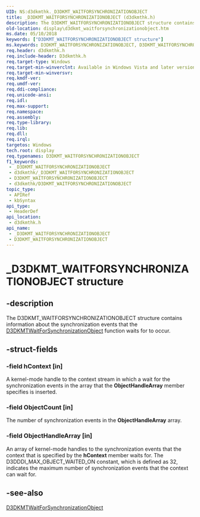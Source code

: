 ```yaml
---
UID: NS:d3dkmthk._D3DKMT_WAITFORSYNCHRONIZATIONOBJECT
title: _D3DKMT_WAITFORSYNCHRONIZATIONOBJECT (d3dkmthk.h)
description: The D3DKMT_WAITFORSYNCHRONIZATIONOBJECT structure contains information about the synchronization events that the D3DKMTWaitForSynchronizationObject function waits for to occur.
old-location: display\d3dkmt_waitforsynchronizationobject.htm
ms.date: 05/10/2018
keywords: ["D3DKMT_WAITFORSYNCHRONIZATIONOBJECT structure"]
ms.keywords: D3DKMT_WAITFORSYNCHRONIZATIONOBJECT, D3DKMT_WAITFORSYNCHRONIZATIONOBJECT structure [Display Devices], OpenGL_Structs_5498c651-0ef6-4114-9821-de193980f879.xml, _D3DKMT_WAITFORSYNCHRONIZATIONOBJECT, d3dkmthk/D3DKMT_WAITFORSYNCHRONIZATIONOBJECT, display.d3dkmt_waitforsynchronizationobject
req.header: d3dkmthk.h
req.include-header: D3dkmthk.h
req.target-type: Windows
req.target-min-winverclnt: Available in Windows Vista and later versions of the Windows operating systems.
req.target-min-winversvr: 
req.kmdf-ver: 
req.umdf-ver: 
req.ddi-compliance: 
req.unicode-ansi: 
req.idl: 
req.max-support: 
req.namespace: 
req.assembly: 
req.type-library: 
req.lib: 
req.dll: 
req.irql: 
targetos: Windows
tech.root: display
req.typenames: D3DKMT_WAITFORSYNCHRONIZATIONOBJECT
f1_keywords:
 - _D3DKMT_WAITFORSYNCHRONIZATIONOBJECT
 - d3dkmthk/_D3DKMT_WAITFORSYNCHRONIZATIONOBJECT
 - D3DKMT_WAITFORSYNCHRONIZATIONOBJECT
 - d3dkmthk/D3DKMT_WAITFORSYNCHRONIZATIONOBJECT
topic_type:
 - APIRef
 - kbSyntax
api_type:
 - HeaderDef
api_location:
 - d3dkmthk.h
api_name:
 - _D3DKMT_WAITFORSYNCHRONIZATIONOBJECT
 - D3DKMT_WAITFORSYNCHRONIZATIONOBJECT
---
```


# _D3DKMT_WAITFORSYNCHRONIZATIONOBJECT structure


## -description

The D3DKMT_WAITFORSYNCHRONIZATIONOBJECT structure contains information about the synchronization events that the <a href="/windows-hardware/drivers/ddi/d3dkmthk/nf-d3dkmthk-d3dkmtwaitforsynchronizationobject">D3DKMTWaitForSynchronizationObject</a> function waits for to occur.

## -struct-fields

### -field hContext [in]

A kernel-mode handle to the context stream in which a wait for the synchronization events in the array that the <b>ObjectHandleArray</b> member specifies is inserted.

### -field ObjectCount [in]

The number of synchronization events in the <b>ObjectHandleArray</b> array.

### -field ObjectHandleArray [in]

An array of kernel-mode handles to the synchronization events that the context that is specified by the <b>hContext</b> member waits for. The D3DDDI_MAX_OBJECT_WAITED_ON constant, which is defined as 32, indicates the maximum number of synchronization events that the context can wait for.

## -see-also

<a href="/windows-hardware/drivers/ddi/d3dkmthk/nf-d3dkmthk-d3dkmtwaitforsynchronizationobject">D3DKMTWaitForSynchronizationObject</a>

